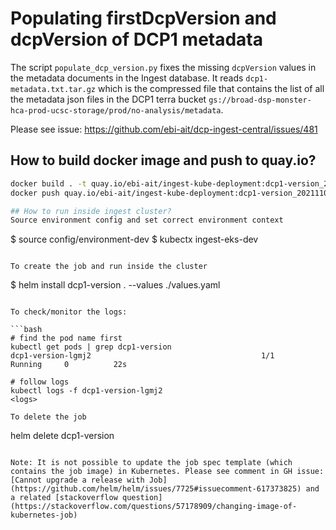 # Populating firstDcpVersion and dcpVersion of DCP1 metadata

The script `populate_dcp_version.py` fixes the missing `dcpVersion` values in the metadata documents in the Ingest database. It reads `dcp1-metadata.txt.tar.gz`  which is the compressed file that contains the list of all the metadata json files in the DCP1 terra bucket `gs://broad-dsp-monster-hca-prod-ucsc-storage/prod/no-analysis/metadata`.

Please see issue: https://github.com/ebi-ait/dcp-ingest-central/issues/481

## How to build docker image and push to quay.io?

```bash
docker build . -t quay.io/ebi-ait/ingest-kube-deployment:dcp1-version_20211102.1
docker push quay.io/ebi-ait/ingest-kube-deployment:dcp1-version_20211102.1

## How to run inside ingest cluster?
Source environment config and set correct environment context 
```
$ source config/environment-dev
$ kubectx ingest-eks-dev
```

To create the job and run inside the cluster
```
$ helm install dcp1-version . --values ./values.yaml
```

To check/monitor the logs:

```bash
# find the pod name first
kubectl get pods | grep dcp1-version
dcp1-version-lgmj2                                      1/1     Running     0          22s

# follow logs
kubectl logs -f dcp1-version-lgmj2
<logs>

To delete the job

```
helm delete dcp1-version
```

Note: It is not possible to update the job spec template (which contains the job image) in Kubernetes. Please see comment in GH issue: [Cannot upgrade a release with Job](https://github.com/helm/helm/issues/7725#issuecomment-617373825) and a related [stackoverflow question](https://stackoverflow.com/questions/57178909/changing-image-of-kubernetes-job)

